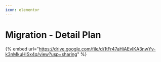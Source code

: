 ```yaml
---
icon: elementor
---
```


# Migration - Detail Plan



{% embed url="https://drive.google.com/file/d/1tFr47aHiAEvIKA3nwYv-k3nMkuHISx4q/view?usp=sharing" %}
